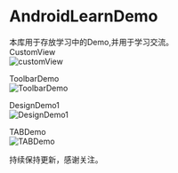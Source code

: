 # AndroidLearnDemo
本库用于存放学习中的Demo,并用于学习交流。  
CustomView  
![customView](http://img.blog.csdn.net/20160416174613661)    

ToolbarDemo  
![ToolbarDemo](http://img.blog.csdn.net/20160423155218989)    

DesignDemo1   
![DesignDemo1](http://img.blog.csdn.net/20160507181821135)    

TABDemo  
![TABDemo](http://img.blog.csdn.net/20160517145829674)


持续保持更新，感谢关注。
